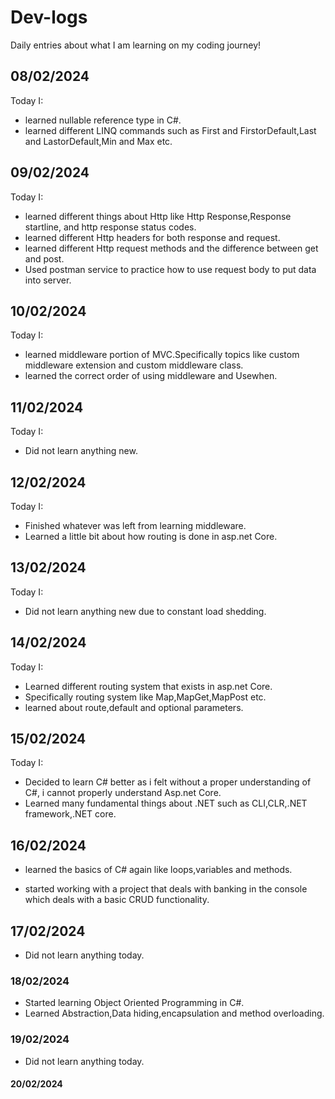 # Dev-logs

Daily entries about what I am learning on my coding journey!

<h2>08/02/2024</h2>

Today I:

- learned nullable reference type in C#.
- learned different LINQ commands such as First and FirstorDefault,Last and LastorDefault,Min and Max etc.

<h2>09/02/2024</h2>

Today I:

- learned different things about Http like Http Response,Response startline, and http response status codes.
- learned different Http headers for both response and request.
- learned different Http request methods and the difference between get and post.
- Used postman service to practice how to use request body to put data into server.

<h2>10/02/2024</h2>

Today I:

- learned middleware portion of MVC.Specifically topics like custom middleware extension and custom middleware class.
- learned the correct order of using middleware and Usewhen.

<h2>11/02/2024</h2>

Today I:

- Did not learn anything new.

<h2>12/02/2024</h2>

Today I:

- Finished whatever was left from learning middleware.
- Learned a little bit about how routing is done in asp.net Core.

<h2>13/02/2024</h2>

Today I:

- Did not learn anything new due to constant load shedding.

<h2>14/02/2024</h2>

Today I:

- Learned different routing system that exists in asp.net Core.
- Specifically routing system like Map,MapGet,MapPost etc.
- learned about route,default and optional parameters.

<h2>15/02/2024</h2>

Today I:

- Decided to learn C# better as i felt without a proper understanding of C#, i cannot properly understand Asp.net Core.
- Learned many fundamental things about .NET such as CLI,CLR,.NET framework,.NET core.

<h2>16/02/2024</h2>

- learned the basics of C# again like loops,variables and methods.

- started working with a project that deals with banking in the console which deals with a basic CRUD functionality.

<h2>17/02/2024</h2>

- Did not learn anything today.

<h3>18/02/2024</h3>

- Started learning Object Oriented Programming in C#.
- Learned Abstraction,Data hiding,encapsulation and method overloading.

<h3>19/02/2024</h3>

- Did not learn anything today.

<h4>20/02/2024</h4>
